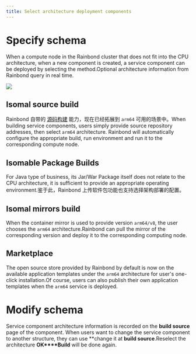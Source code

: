 ```yaml
---
title: Select architecture deployment components
---
```


# Specify schema

When a compute node in the Rainbond cluster that does not fit into the CPU architecture, when a new component is created, a service component can be deployed by selecting the method.Optional architecture information from Rainbond query in real time.

![](https://static.goodrain.com/localization-guide/%E5%BC%82%E6%9E%84%E5%BE%AE%E6%9C%8D%E5%8A%A1%E8%BF%81%E7%A7%BB.png)

## Isomal source build

Rainbond 自带的 [源码构建](/docs/devops/app-deploy/) 能力，现在已经拓展到 `arm64` 可用的场景中。When building service components, users simply provide source repository addresses, then select `arm64` architecture. Rainbond will automatically configure the appropriate build, run environment and run it to the corresponding compute node.

## Isomable Package Builds

For Java type of business, its Jar/War Package itself does not relate to the CPU architecture, it is sufficient to provide an appropriate operating environment.鉴于此，Rainbond 上传软件包功能也支持选择架构部署的配置。

## Isomal mirrors build

When the container mirror is used to provide version `arm64/v8`, the user chooses the `arm64` architecture.Rainbond can pull the mirror of the corresponding version and deploy it to the corresponding computing node.

## Marketplace

The open source store provided by Rainbond by default is now on the available application templates under the `arm64` architecture for user's one-click installation.Of course, users can also publish their own application templates when the `arm64` service is deployed.

# Modify schema

Service component architecture information is recorded on the **build source** page of the component. When users want to change the service component to another structure, they can use \*\*change it at **build source**.Reselect the architecture **OK\*\*\*\*Build** will be done again.
